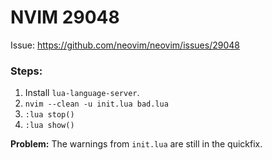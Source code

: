 # NVIM 29048

Issue: https://github.com/neovim/neovim/issues/29048

### Steps:

1. Install `lua-language-server`.
2. `nvim --clean -u init.lua bad.lua`
3. `:lua stop()`
4. `:lua show()`

**Problem:** The warnings from `init.lua` are still in the quickfix.
